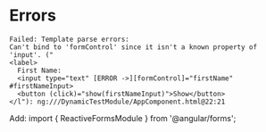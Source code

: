 # Errors

```text
Failed: Template parse errors:
Can't bind to 'formControl' since it isn't a known property of 'input'. ("
<label>
  First Name:
  <input type="text" [ERROR ->][formControl]="firstName" #firstNameInput>
  <button (click)="show(firstNameInput)">Show</button>
</l"): ng:///DynamicTestModule/AppComponent.html@22:21
```
Add: import { ReactiveFormsModule } from '@angular/forms';
 
